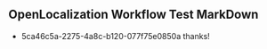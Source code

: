 ## OpenLocalization Workflow Test MarkDown
* 5ca46c5a-2275-4a8c-b120-077f75e0850a thanks!

<!--HONumber=Aug16_HO5-->


